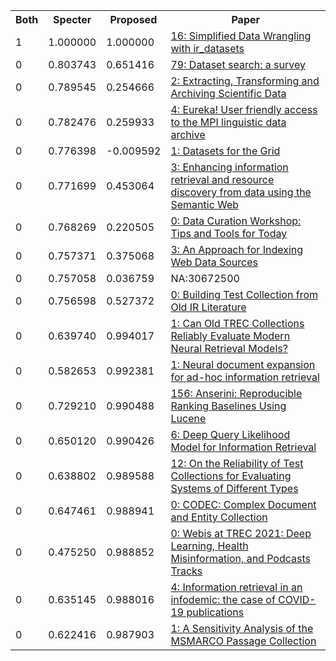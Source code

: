 <html><table><tr>
<th>Both</th>
<th>Specter</th>
<th>Proposed</th>
<th>Paper</th>
</tr>
<tr>
<td>1</td>
<td>1.000000</td>
<td>1.000000</td>
<td><a href="https://www.semanticscholar.org/paper/387d17e3bc44ed4f81de25fc27fa1b8ab7d6bc8d">16: Simplified Data Wrangling with ir_datasets</a></td>
</tr>
<tr>
<td>0</td>
<td>0.803743</td>
<td>0.651416</td>
<td><a href="https://www.semanticscholar.org/paper/040e78b9dd10a8d65bd711ffd0860de53f69c48e">79: Dataset search: a survey</a></td>
</tr>
<tr>
<td>0</td>
<td>0.789545</td>
<td>0.254666</td>
<td><a href="https://www.semanticscholar.org/paper/e6587f37ae2605e9f553830a8321eff990899562">2: Extracting, Transforming and Archiving Scientific Data</a></td>
</tr>
<tr>
<td>0</td>
<td>0.782476</td>
<td>0.259933</td>
<td><a href="https://www.semanticscholar.org/paper/896a0f83096ea073337751475707db973038d586">4: Eureka! User friendly access to the MPI linguistic data archive</a></td>
</tr>
<tr>
<td>0</td>
<td>0.776398</td>
<td>-0.009592</td>
<td><a href="https://www.semanticscholar.org/paper/6da843da82c71de457817a98651d28122941129c">1: Datasets for the Grid</a></td>
</tr>
<tr>
<td>0</td>
<td>0.771699</td>
<td>0.453064</td>
<td><a href="https://www.semanticscholar.org/paper/20687676930b1f3923732b3319b9cddbe27a10e6">3: Enhancing information retrieval and resource discovery from data using the Semantic Web</a></td>
</tr>
<tr>
<td>0</td>
<td>0.768269</td>
<td>0.220505</td>
<td><a href="https://www.semanticscholar.org/paper/9bf91175334521d2e70c248fe7ee9f489fd11376">0: Data Curation Workshop: Tips and Tools for Today</a></td>
</tr>
<tr>
<td>0</td>
<td>0.757371</td>
<td>0.375068</td>
<td><a href="https://www.semanticscholar.org/paper/de5043459ac78ce7e2f6f341b24e86c210930f94">3: An Approach for Indexing Web Data Sources</a></td>
</tr>
<tr>
<td>0</td>
<td>0.757058</td>
<td>0.036759</td>
<td>NA:30672500</td>
</tr>
<tr>
<td>0</td>
<td>0.756598</td>
<td>0.527372</td>
<td><a href="https://www.semanticscholar.org/paper/330dcb599cf9510d01b8734b1764b6ecb4f114f9">0: Building Test Collection from Old IR Literature</a></td>
</tr>
<tr>
<td>0</td>
<td>0.639740</td>
<td>0.994017</td>
<td><a href="https://www.semanticscholar.org/paper/e1ca2570b1916398377a7bbd3d3731a389b0bdc2">1: Can Old TREC Collections Reliably Evaluate Modern Neural Retrieval Models?</a></td>
</tr>
<tr>
<td>0</td>
<td>0.582653</td>
<td>0.992381</td>
<td><a href="https://www.semanticscholar.org/paper/9fe029138b123f76e85e1973a4f822fa8e64344f">1: Neural document expansion for ad-hoc information retrieval</a></td>
</tr>
<tr>
<td>0</td>
<td>0.729210</td>
<td>0.990488</td>
<td><a href="https://www.semanticscholar.org/paper/1490a399d8e9b7e5eb5059b5556909adc04c6b12">156: Anserini: Reproducible Ranking Baselines Using Lucene</a></td>
</tr>
<tr>
<td>0</td>
<td>0.650120</td>
<td>0.990426</td>
<td><a href="https://www.semanticscholar.org/paper/68109130b69ac6fbff82bc98b93fa29876a319a5">6: Deep Query Likelihood Model for Information Retrieval</a></td>
</tr>
<tr>
<td>0</td>
<td>0.638802</td>
<td>0.989588</td>
<td><a href="https://www.semanticscholar.org/paper/ff1380deb1cc14e9e6abc2e99f240d8ed752180e">12: On the Reliability of Test Collections for Evaluating Systems of Different Types</a></td>
</tr>
<tr>
<td>0</td>
<td>0.647461</td>
<td>0.988941</td>
<td><a href="https://www.semanticscholar.org/paper/21f7c8135396ee19e78fe6c9002bddf3ac6c056d">0: CODEC: Complex Document and Entity Collection</a></td>
</tr>
<tr>
<td>0</td>
<td>0.475250</td>
<td>0.988852</td>
<td><a href="https://www.semanticscholar.org/paper/a3263f94a54766f2317256e3316529ffb281a287">0: Webis at TREC 2021: Deep Learning, Health Misinformation, and Podcasts Tracks</a></td>
</tr>
<tr>
<td>0</td>
<td>0.635145</td>
<td>0.988016</td>
<td><a href="https://www.semanticscholar.org/paper/bdc8a2c20ff590c00e7e4558c0fca1b7236f6f19">4: Information retrieval in an infodemic: the case of COVID-19 publications</a></td>
</tr>
<tr>
<td>0</td>
<td>0.622416</td>
<td>0.987903</td>
<td><a href="https://www.semanticscholar.org/paper/e33350c42647a4b1d9e2c674f970d2c32dd8ad1d">1: A Sensitivity Analysis of the MSMARCO Passage Collection</a></td>
</tr>
</table></html>
